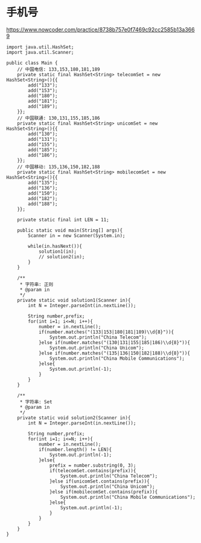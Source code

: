 # 手机号
https://www.nowcoder.com/practice/8738b757e0f7469c92cc2585b13a3669

    import java.util.HashSet;
    import java.util.Scanner;
    
    public class Main {
        // 中国电信: 133,153,180,181,189
        private static final HashSet<String> telecomSet = new HashSet<String>(){{
            add("133");
            add("153");
            add("180");
            add("181");
            add("189");
        }};
        // 中国联通: 130,131,155,185,186
        private static final HashSet<String> unicomSet = new HashSet<String>(){{
            add("130");
            add("131");
            add("155");
            add("185");
            add("186");
        }};
        // 中国移动: 135,136,150,182,188
        private static final HashSet<String> mobilecomSet = new HashSet<String>(){{
            add("135");
            add("136");
            add("150");
            add("182");
            add("188");
        }};
    
        private static final int LEN = 11;
    
        public static void main(String[] args){
            Scanner in = new Scanner(System.in);
    
            while(in.hasNext()){
                solution1(in);
                // solution2(in);
            }
        }
    
        /**
         * 字符串: 正则
         * @param in
         */
        private static void solution1(Scanner in){
            int N = Integer.parseInt(in.nextLine());
    
            String number,prefix;
            for(int i=1; i<=N; i++){
                number = in.nextLine();
                if(number.matches("(133|153|180|181|189)\\d{8}")){
                    System.out.println("China Telecom");
                }else if(number.matches("(130|131|155|185|186)\\d{8}")){
                    System.out.println("China Unicom");
                }else if(number.matches("(135|136|150|182|188)\\d{8}")){
                    System.out.println("China Mobile Communications");
                }else{
                    System.out.println(-1);
                }
            }
        }
        
        /**
         * 字符串: Set
         * @param in
         */
        private static void solution2(Scanner in){
            int N = Integer.parseInt(in.nextLine());
    
            String number,prefix;
            for(int i=1; i<=N; i++){
                number = in.nextLine();
                if(number.length() != LEN){
                    System.out.println(-1);
                }else{
                    prefix = number.substring(0, 3);
                    if(telecomSet.contains(prefix)){
                        System.out.println("China Telecom");
                    }else if(unicomSet.contains(prefix)){
                        System.out.println("China Unicom");
                    }else if(mobilecomSet.contains(prefix)){
                        System.out.println("China Mobile Communications");
                    }else{
                        System.out.println(-1);
                    }
                }
            }
        }
    }
    

